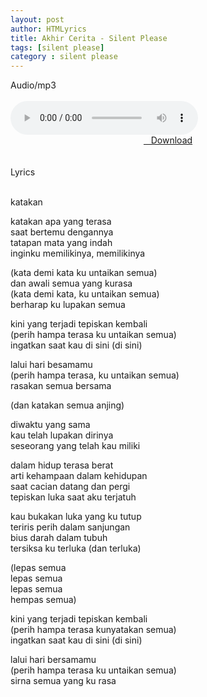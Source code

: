 ```yaml
---
layout: post
author: HTMLyrics
title: Akhir Cerita - Silent Please
tags: [silent please]
category : silent please
---
```


<div class="htl">Audio/mp3</div><br />

<audio class='js-player' style="--plyr-color-main: #212121;" controls>
<source src="https://drive.google.com/uc?authuser=0&id=1tJ-xOrP9lPVLFI7KTdfsayBt1jLx79dp&export=download" type="audio/mp3">
</audio><br />

<center>
<a href="https://drive.google.com/uc?authuser=0&id=1tJ-xOrP9lPVLFI7KTdfsayBt1jLx79dp&export=download" class="hbt"><i class="fa fa-chevron-down" aria-hidden="true"></i>&nbsp; &nbsp;Download</a>
</center><br />
<br />

<div class="htl">Lyrics</div><br />

katakan<br />

katakan apa yang terasa<br />
saat bertemu dengannya<br />
tatapan mata yang indah<br />
inginku memilikinya, memilikinya<br />

(kata demi kata ku untaikan semua)<br />
dan awali semua yang kurasa<br />
(kata demi kata, ku untaikan semua)<br />
berharap ku lupakan semua<br />

kini yang terjadi tepiskan kembali<br />
(perih hampa terasa ku untaikan semua)<br />
ingatkan saat kau di sini (di sini)<br />

lalui hari besamamu<br />
(perih hampa terasa, ku untaikan semua)<br />
rasakan semua bersama<br />

(dan katakan semua anjing)<br />

diwaktu yang sama<br />
kau telah lupakan dirinya<br />
seseorang yang telah kau miliki<br />

dalam hidup terasa berat<br />
arti kehampaan dalam kehidupan<br />
saat cacian datang dan pergi<br />
tepiskan luka saat aku terjatuh<br />

kau bukakan luka yang ku tutup<br />
teriris perih dalam sanjungan<br />
bius darah dalam tubuh<br />
tersiksa ku terluka (dan terluka)<br />

(lepas semua<br />
lepas semua<br />
lepas semua<br />
hempas semua)<br />

kini yang terjadi tepiskan kembali<br />
(perih hampa terasa kunyatakan semua)<br />
ingatkan saat kau di sini (di sini)<br />

lalui hari bersamamu<br />
(perih hampa terasa ku untaikan semua)<br />
sirna semua yang ku rasa
